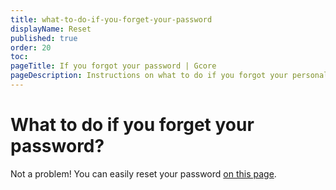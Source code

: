 ```yaml
---
title: what-to-do-if-you-forget-your-password
displayName: Reset
published: true
order: 20
toc:
pageTitle: If you forgot your password | Gcore
pageDescription: Instructions on what to do if you forgot your personal account password.
---
```

# What to do if you forget your password?

Not a problem! You can easily reset your password <a href="https://auth.gcore.com/login/forgot-password" target="_blank">on this page</a>.